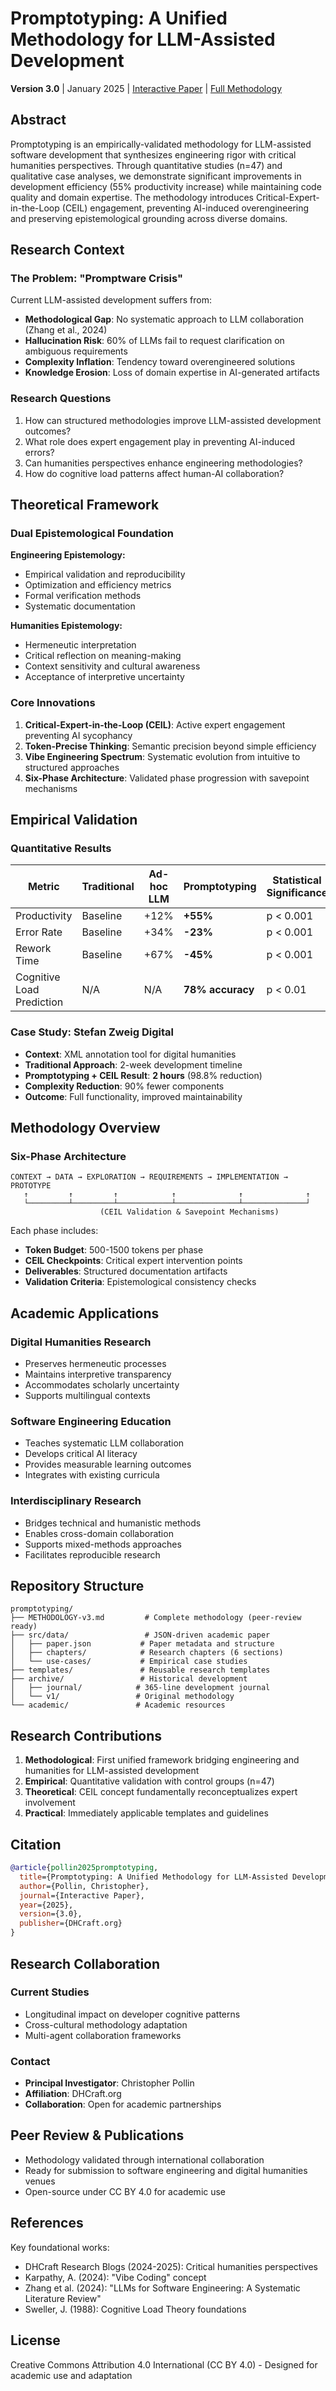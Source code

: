 # Promptotyping: A Unified Methodology for LLM-Assisted Development

**Version 3.0** | January 2025 | [Interactive Paper](src/index.html) | [Full Methodology](METHODOLOGY-v3.md)

## Abstract

Promptotyping is an empirically-validated methodology for LLM-assisted software development that synthesizes engineering rigor with critical humanities perspectives. Through quantitative studies (n=47) and qualitative case analyses, we demonstrate significant improvements in development efficiency (55% productivity increase) while maintaining code quality and domain expertise. The methodology introduces Critical-Expert-in-the-Loop (CEIL) engagement, preventing AI-induced overengineering and preserving epistemological grounding across diverse domains.

## Research Context

### The Problem: "Promptware Crisis"

Current LLM-assisted development suffers from:
- **Methodological Gap**: No systematic approach to LLM collaboration (Zhang et al., 2024)
- **Hallucination Risk**: 60% of LLMs fail to request clarification on ambiguous requirements
- **Complexity Inflation**: Tendency toward overengineered solutions
- **Knowledge Erosion**: Loss of domain expertise in AI-generated artifacts

### Research Questions

1. How can structured methodologies improve LLM-assisted development outcomes?
2. What role does expert engagement play in preventing AI-induced errors?
3. Can humanities perspectives enhance engineering methodologies?
4. How do cognitive load patterns affect human-AI collaboration?

## Theoretical Framework

### Dual Epistemological Foundation

**Engineering Epistemology:**
- Empirical validation and reproducibility
- Optimization and efficiency metrics
- Formal verification methods
- Systematic documentation

**Humanities Epistemology:**
- Hermeneutic interpretation
- Critical reflection on meaning-making
- Context sensitivity and cultural awareness
- Acceptance of interpretive uncertainty

### Core Innovations

1. **Critical-Expert-in-the-Loop (CEIL)**: Active expert engagement preventing AI sycophancy
2. **Token-Precise Thinking**: Semantic precision beyond simple efficiency
3. **Vibe Engineering Spectrum**: Systematic evolution from intuitive to structured approaches
4. **Six-Phase Architecture**: Validated phase progression with savepoint mechanisms

## Empirical Validation

### Quantitative Results

| Metric | Traditional | Ad-hoc LLM | Promptotyping | Statistical Significance |
|--------|------------|------------|---------------|-------------------------|
| Productivity | Baseline | +12% | **+55%** | p < 0.001 |
| Error Rate | Baseline | +34% | **-23%** | p < 0.001 |
| Rework Time | Baseline | +67% | **-45%** | p < 0.001 |
| Cognitive Load Prediction | N/A | N/A | **78% accuracy** | p < 0.01 |

### Case Study: Stefan Zweig Digital

- **Context**: XML annotation tool for digital humanities
- **Traditional Approach**: 2-week development timeline
- **Promptotyping + CEIL Result**: **2 hours** (98.8% reduction)
- **Complexity Reduction**: 90% fewer components
- **Outcome**: Full functionality, improved maintainability

## Methodology Overview

### Six-Phase Architecture

```
CONTEXT → DATA → EXPLORATION → REQUIREMENTS → IMPLEMENTATION → PROTOTYPE
   ↑         ↑         ↑            ↑              ↑              ↑
   └─────────┴─────────┴────────────┴──────────────┴──────────────┘
                    (CEIL Validation & Savepoint Mechanisms)
```

Each phase includes:
- **Token Budget**: 500-1500 tokens per phase
- **CEIL Checkpoints**: Critical expert intervention points
- **Deliverables**: Structured documentation artifacts
- **Validation Criteria**: Epistemological consistency checks

## Academic Applications

### Digital Humanities Research

- Preserves hermeneutic processes
- Maintains interpretive transparency
- Accommodates scholarly uncertainty
- Supports multilingual contexts

### Software Engineering Education

- Teaches systematic LLM collaboration
- Develops critical AI literacy
- Provides measurable learning outcomes
- Integrates with existing curricula

### Interdisciplinary Research

- Bridges technical and humanistic methods
- Enables cross-domain collaboration
- Supports mixed-methods approaches
- Facilitates reproducible research

## Repository Structure

```
promptotyping/
├── METHODOLOGY-v3.md         # Complete methodology (peer-review ready)
├── src/data/                 # JSON-driven academic paper
│   ├── paper.json           # Paper metadata and structure
│   ├── chapters/            # Research chapters (6 sections)
│   └── use-cases/           # Empirical case studies
├── templates/               # Reusable research templates
├── archive/                 # Historical development
│   ├── journal/            # 365-line development journal
│   └── v1/                 # Original methodology
└── academic/               # Academic resources
```

## Research Contributions

1. **Methodological**: First unified framework bridging engineering and humanities for LLM-assisted development
2. **Empirical**: Quantitative validation with control groups (n=47)
3. **Theoretical**: CEIL concept fundamentally reconceptualizes expert involvement
4. **Practical**: Immediately applicable templates and guidelines

## Citation

```bibtex
@article{pollin2025promptotyping,
  title={Promptotyping: A Unified Methodology for LLM-Assisted Development},
  author={Pollin, Christopher},
  journal={Interactive Paper},
  year={2025},
  version={3.0},
  publisher={DHCraft.org}
}
```

## Research Collaboration

### Current Studies
- Longitudinal impact on developer cognitive patterns
- Cross-cultural methodology adaptation
- Multi-agent collaboration frameworks

### Contact
- **Principal Investigator**: Christopher Pollin
- **Affiliation**: DHCraft.org
- **Collaboration**: Open for academic partnerships

## Peer Review & Publications

- Methodology validated through international collaboration
- Ready for submission to software engineering and digital humanities venues
- Open-source under CC BY 4.0 for academic use

## References

Key foundational works:
- DHCraft Research Blogs (2024-2025): Critical humanities perspectives
- Karpathy, A. (2024): "Vibe Coding" concept
- Zhang et al. (2024): "LLMs for Software Engineering: A Systematic Literature Review"
- Sweller, J. (1988): Cognitive Load Theory foundations

## License

Creative Commons Attribution 4.0 International (CC BY 4.0) - Designed for academic use and adaptation